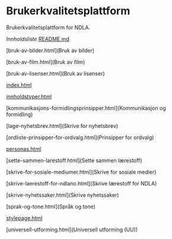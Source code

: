 # Brukerkvalitetsplattform

Brukerkvalitetsplattform for NDLA.

*Innholdsliste*
[README.md](Readme)

[bruk-av-bilder.html](Bruk av bilder)

[bruk-av-film.html](Bruk av film)

[bruk-av-lisenser.html](Bruk av lisenser)

[index.html]()

[innholdstyper.html](Innholdstyper)

[kommunikasjons-formidlingsprinsipper.html](Kommunikasjon og formidling)

[lage-nyhetsbrev.html](Skrive for nyhetsbrev)

[ordliste-prinsipper-for-ordvalg.html](Prinsipper for ordvalg)

[personas.html](Personas)

[sette-sammen-larestoff.html](Sette sammen lærestoff)

[skrive-for-sosiale-mediumer.html](Skrive for sosiale medier)

[skrive-laerestoff-for-ndlano.html](Skrive lærestoff for NDLA)

[skrive-nyhetssaker.html](Skrive nyhetssaker)

[sprak-og-tone.html](Språk og tone)

[stylepage.html](Stiler)

[universell-utforming.html](Universell utforming (UU))

